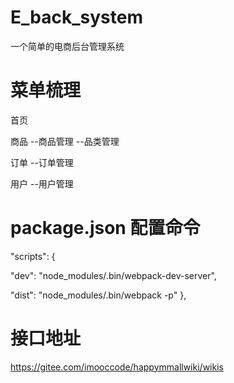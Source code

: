 # E_back_system

一个简单的电商后台管理系统

# 菜单梳理

首页

商品
--商品管理
--品类管理

订单
--订单管理

用户
--用户管理

# package.json 配置命令

"scripts": {

<!-- yarn run dev -->

"dev": "node_modules/.bin/webpack-dev-server",

<!-- -p线上环境的打包 -->

<!-- yarn run dist -->

"dist": "node_modules/.bin/webpack -p"
},

# 接口地址

https://gitee.com/imooccode/happymmallwiki/wikis
